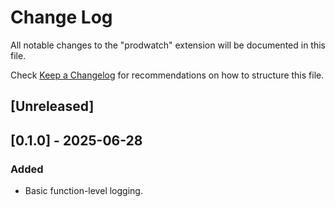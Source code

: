 # Change Log

All notable changes to the "prodwatch" extension will be documented in this file.

Check [Keep a Changelog](http://keepachangelog.com/) for recommendations on how to structure this file.

## [Unreleased]

## [0.1.0] - 2025-06-28
### Added
- Basic function-level logging.